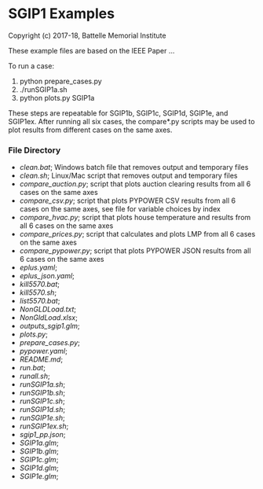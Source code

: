 # SGIP1 Examples

Copyright (c) 2017-18, Battelle Memorial Institute

These example files are based on the IEEE Paper ...

To run a case:

1. python prepare_cases.py
1. ./runSGIP1a.sh
1. python plots.py SGIP1a

These steps are repeatable for SGIP1b, SGIP1c, SGIP1d, SGIP1e, and SGIP1ex.
After running all six cases, the compare*.py scripts may be used to plot
results from different cases on the same axes.

### File Directory

- *clean.bat*; Windows batch file that removes output and temporary files
- *clean.sh*; Linux/Mac script that removes output and temporary files
- *compare_auction.py*; script that plots auction clearing results from all 6 cases on the same axes
- *compare_csv.py*; script that plots PYPOWER CSV results from all 6 cases on the same axes, see file for variable choices by index
- *compare_hvac.py*; script that plots house temperature and results from all 6 cases on the same axes
- *compare_prices.py*; script that calculates and plots LMP from all 6 cases on the same axes
- *compare_pypower.py*; script that plots PYPOWER JSON results from all 6 cases on the same axes
- *eplus.yaml*;
- *eplus_json.yaml*;
- *kill5570.bat*;
- *kill5570.sh*;
- *list5570.bat*;
- *NonGLDLoad.txt*;
- *NonGldLoad.xlsx*;
- *outputs_sgip1.glm*;
- *plots.py*;
- *prepare_cases.py*;
- *pypower.yaml*;
- *README.md*;
- *run.bat*;
- *runall.sh*;
- *runSGIP1a.sh*;
- *runSGIP1b.sh*;
- *runSGIP1c.sh*;
- *runSGIP1d.sh*;
- *runSGIP1e.sh*;
- *runSGIP1ex.sh*;
- *sgip1_pp.json*;
- *SGIP1a.glm*;
- *SGIP1b.glm*;
- *SGIP1c.glm*;
- *SGIP1d.glm*;
- *SGIP1e.glm*;

